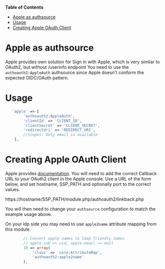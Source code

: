 **Table of Contents**

- [Apple as authsource](#apple-as-authsource)
- [Usage](#usage)
- [Creating Apple OAuth Client](#creating-apple-oauth-client)

# Apple as authsource

Apple provides own solution for Sign in with Apple, which is very similar to OAuth2, but without /userinfo endpoint
You need to use the `authoauth2:AppleAuth` authsource since Apple doesn't conform
the expected OIDC/OAuth pattern.



# Usage

```php
   'apple' => [
        'authoauth2:AppleAuth',
        'clientId' => 'CLIENT_ID',
        'clientSecret' => 'CLIENT_SECRET',
        'redirectUri' => 'REDIRECT_URI',
        //scopes: Only email is available
    ],
```

# Creating Apple OAuth Client

Apple provides [documentation](https://developer.apple.com/documentation/sign_in_with_apple/).
You will need to add the correct Callback URL to your OAuth2 client in the Apple console. Use a URL of the form below, and set hostname, SSP_PATH and optionally port to the correct values.

https://hostname/SSP_PATH/module.php/authoauth2/linkback.php

You will then need to change your `authsource` configuration to match the example usage above.

On your idp side you may need to use `apple2name` attribute mapping from this module.

```php
        // Convert apple names to ldap friendly names
        // apple.sub => uid, apple.email => mail
        10 => array(
            'class' => 'core:AttributeMap',
            'authoauth2:apple2name'
        ),
```
